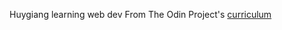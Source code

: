 Huygiang learning web dev From The Odin Project's [curriculum](http://www.theodinproject.com/courses/web-development-101/lessons/html-css)

